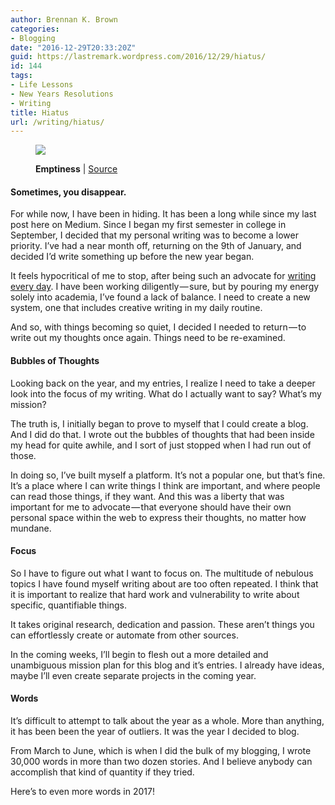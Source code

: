 ```yaml
---
author: Brennan K. Brown
categories:
- Blogging
date: "2016-12-29T20:33:20Z"
guid: https://lastremark.wordpress.com/2016/12/29/hiatus/
id: 144
tags:
- Life Lessons
- New Years Resolutions
- Writing
title: Hiatus
url: /writing/hiatus/
---
```


<figure class="wp-caption">

<img data-width="3008" data-height="2000" src="https://cdn-images-1.medium.com/max/1200/1*dQ3ZhFpYD4nbpoHaSX9Qaw.jpeg" /> <figcaption class="wp-caption-text"><b>Emptiness</b> | <a href="https://commons.wikimedia.org/wiki/File:Emptiness_%281440144780%29.jpg" target="_blank" rel="noopener noreferrer">Source</a></figcaption></figure>

#### Sometimes, you disappear.

<span>F</span>or while now, I have been in hiding. It has been a long while since my last post here on Medium. Since I began my first semester in college in September, I decided that my personal writing was to become a lower priority. I’ve had a near month off, returning on the 9th of January, and decided I’d write something up before the new year began.

It feels hypocritical of me to stop, after being such an advocate for <a href="https://wandernotebook.com/posting-every-day-a57285388029#.6y7nh674r" target="_blank" rel="noopener noreferrer">writing every day</a>. I have been working diligently — sure, but by pouring my energy solely into academia, I’ve found a lack of balance. I need to create a new system, one that includes creative writing in my daily routine.

<!--more-->

And so, with things becoming so quiet, I decided I needed to return — to write out my thoughts once again. Things need to be re-examined.

#### Bubbles of Thoughts

Looking back on the year, and my entries, I realize I need to take a deeper look into the focus of my writing. What do I actually want to say? What’s my mission?

The truth is, I initially began to prove to myself that I could create a blog. And I did do that. I wrote out the bubbles of thoughts that had been inside my head for quite awhile, and I sort of just stopped when I had run out of those.

In doing so, I’ve built myself a platform. It’s not a popular one, but that’s fine. It’s a place where I can write things I think are important, and where people can read those things, if they want. And this was a liberty that was important for me to advocate — that everyone should have their own personal space within the web to express their thoughts, no matter how mundane.

#### Focus

So I have to figure out what I want to focus on. The multitude of nebulous topics I have found myself writing about are too often repeated. I think that it is important to realize that hard work and vulnerability to write about specific, quantifiable things.

It takes original research, dedication and passion. These aren’t things you can effortlessly create or automate from other sources.

In the coming weeks, I’ll begin to flesh out a more detailed and unambiguous mission plan for this blog and it’s entries. I already have ideas, maybe I’ll even create separate projects in the coming year.

#### Words

It’s difficult to attempt to talk about the year as a whole. More than anything, it has been been the year of outliers. It was the year I decided to blog.

From March to June, which is when I did the bulk of my blogging, I wrote 30,000 words in more than two dozen stories. And I believe anybody can accomplish that kind of quantity if they tried.

Here’s to even more words in 2017!
